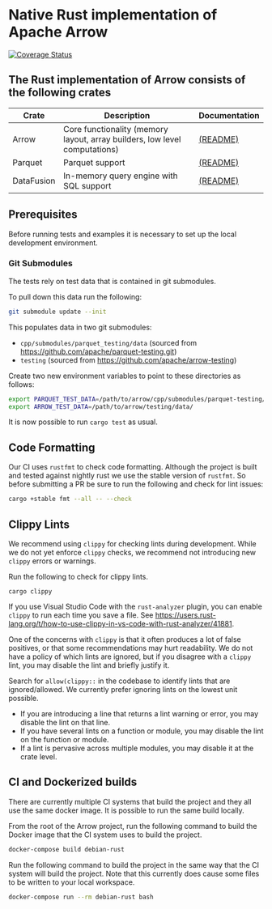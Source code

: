 <!---
  Licensed to the Apache Software Foundation (ASF) under one
  or more contributor license agreements.  See the NOTICE file
  distributed with this work for additional information
  regarding copyright ownership.  The ASF licenses this file
  to you under the Apache License, Version 2.0 (the
  "License"); you may not use this file except in compliance
  with the License.  You may obtain a copy of the License at

    http://www.apache.org/licenses/LICENSE-2.0

  Unless required by applicable law or agreed to in writing,
  software distributed under the License is distributed on an
  "AS IS" BASIS, WITHOUT WARRANTIES OR CONDITIONS OF ANY
  KIND, either express or implied.  See the License for the
  specific language governing permissions and limitations
  under the License.
-->

# Native Rust implementation of Apache Arrow

[![Coverage Status](https://codecov.io/gh/apache/arrow/rust/branch/master/graph/badge.svg)](https://codecov.io/gh/apache/arrow?branch=master)

## The Rust implementation of Arrow consists of the following crates

| Crate     | Description | Documentation |
|-----------|-------------|---------------|
|Arrow      | Core functionality (memory layout, array builders, low level computations) | [(README)](arrow/README.md) |
|Parquet    | Parquet support | [(README)](parquet/README.md) |
|DataFusion | In-memory query engine with SQL support | [(README)](datafusion/README.md) |

## Prerequisites

Before running tests and examples it is necessary to set up the local development environment.

### Git Submodules

The tests rely on test data that is contained in git submodules.

To pull down this data run the following:

```bash
git submodule update --init
```

This populates data in two git submodules:

- `cpp/submodules/parquet_testing/data` (sourced from https://github.com/apache/parquet-testing.git)
- `testing` (sourced from https://github.com/apache/arrow-testing)

Create two new environment variables to point to these directories as follows:

```bash
export PARQUET_TEST_DATA=/path/to/arrow/cpp/submodules/parquet-testing/data
export ARROW_TEST_DATA=/path/to/arrow/testing/data/
```

It is now possible to run `cargo test` as usual.

## Code Formatting

Our CI uses `rustfmt` to check code formatting.  Although the project is
built and tested against nightly rust we use the stable version of
`rustfmt`.  So before submitting a PR be sure to run the following
and check for lint issues:

```bash
cargo +stable fmt --all -- --check
```

## Clippy Lints

We recommend using `clippy` for checking lints during development. While we do not yet enforce `clippy` checks, we recommend not introducing new `clippy` errors or warnings.

Run the following to check for clippy lints.

```
cargo clippy
```

If you use Visual Studio Code with the `rust-analyzer` plugin, you can enable `clippy` to run each time you save a file. See https://users.rust-lang.org/t/how-to-use-clippy-in-vs-code-with-rust-analyzer/41881.

One of the concerns with `clippy` is that it often produces a lot of false positives, or that some recommendations may hurt readability. We do not have a policy of which lints are ignored, but if you disagree with a `clippy` lint, you may disable the lint and briefly justify it.

Search for `allow(clippy::` in the codebase to identify lints that are ignored/allowed. We currently prefer ignoring lints on the lowest unit possible.
* If you are introducing a line that returns a lint warning or error, you may disable the lint on that line.
* If you have several lints on a function or module, you may disable the lint on the function or module.
* If a lint is pervasive across multiple modules, you may disable it at the crate level.

## CI and Dockerized builds

There are currently multiple CI systems that build the project and they all use the same docker image. It is possible to run the same build locally.

From the root of the Arrow project, run the following command to build the Docker image that the CI system uses to build the project.

```bash
docker-compose build debian-rust
```

Run the following command to build the project in the same way that the CI system will build the project. Note that this currently does cause some files to be written to your local workspace.

```bash
docker-compose run --rm debian-rust bash
```
